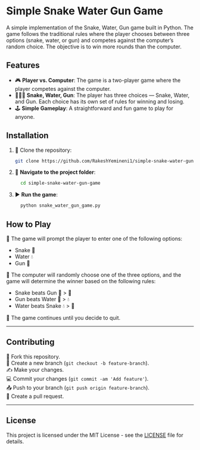 # Simple Snake Water Gun Game

A simple implementation of the Snake, Water, Gun game built in Python. The game follows the traditional rules where the player chooses between three options (snake, water, or gun) and competes against the computer’s random choice. The objective is to win more rounds than the computer.

## Features
- 🎮 **Player vs. Computer**: The game is a two-player game where the player competes against the computer.
- 🐍💧🔫 **Snake, Water, Gun**: The player has three choices — Snake, Water, and Gun. Each choice has its own set of rules for winning and losing.
- 🕹️ **Simple Gameplay**: A straightforward and fun game to play for anyone.

## Installation

1. 🚀 Clone the repository:
   ```bash
   git clone https://github.com/RakeshYemineni1/simple-snake-water-gun-game.git
2. 📂 **Navigate to the project folder**:
    ```bash
      cd simple-snake-water-gun-game
3. ▶️ **Run the game**:
   ```bash
     python snake_water_gun_game.py
   
## How to Play
🎲 The game will prompt the player to enter one of the following options:

- Snake 🐍
- Water 💧
- Gun 🔫

🤖 The computer will randomly choose one of the three options, and the game will determine the winner based on the following rules:

- Snake beats Gun 🐍 > 🔫
- Gun beats Water 🔫 > 💧
- Water beats Snake 💧 > 🐍

🔁 The game continues until you decide to quit.

---

## Contributing
🍴 Fork this repository.  
🌿 Create a new branch (`git checkout -b feature-branch`).  
✍️ Make your changes.  
💻 Commit your changes (`git commit -am 'Add feature'`).  
📤 Push to your branch (`git push origin feature-branch`).  
🔄 Create a pull request.

---

## License
This project is licensed under the MIT License - see the [LICENSE](LICENSE) file for details.





